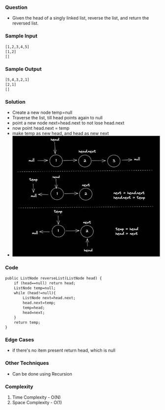 ### Question
- Given the head of a singly linked list, reverse the list, and return the reversed list.

### Sample Input
    [1,2,3,4,5]
    [1,2]
    []

### Sample Output
    [5,4,3,2,1]
    [2,1]
    []

### Solution
- Create a new node temp=null
- Traverse the list, till head points again to null
- point a new node next=head.next to not lose head.next
- now point head.next = temp
- make temp as new head, and head as new next
- ![img.png](img.png)

### Code
    public ListNode reverseList(ListNode head) {
        if (head==null) return head;
        ListNode temp=null;
        while (head!=null){
            ListNode next=head.next;
            head.next=temp;
            temp=head;
            head=next;
        }
        return temp;
    }

### Edge Cases
- if there's no item present return head, which is null

### Other Techniques
- Can be done using Recursion

### Complexity
1. Time Complexity - O(N)
2. Space Complexity - O(1)